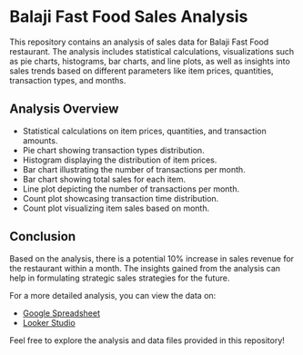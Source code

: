 # Balaji Fast Food Sales Analysis

This repository contains an analysis of sales data for Balaji Fast Food restaurant. The analysis includes statistical calculations, visualizations such as pie charts, histograms, bar charts, and line plots, as well as insights into sales trends based on different parameters like item prices, quantities, transaction types, and months.

## Analysis Overview

- Statistical calculations on item prices, quantities, and transaction amounts.
- Pie chart showing transaction types distribution.
- Histogram displaying the distribution of item prices.
- Bar chart illustrating the number of transactions per month.
- Bar chart showing total sales for each item.
- Line plot depicting the number of transactions per month.
- Count plot showcasing transaction time distribution.
- Count plot visualizing item sales based on month.

## Conclusion

Based on the analysis, there is a potential 10% increase in sales revenue for the restaurant within a month. The insights gained from the analysis can help in formulating strategic sales strategies for the future.

For a more detailed analysis, you can view the data on:
- [Google Spreadsheet](https://docs.google.com/spreadsheets/d/1PYUXNpAIepVZ-HIn97dAwBatW9jyr2hgquzuQhQEAoU/edit?usp=sharing)
- [Looker Studio](https://lookerstudio.google.com/reporting/1fbe2472-82a7-4aa5-8554-3efeac8fe5cf)

Feel free to explore the analysis and data files provided in this repository!
